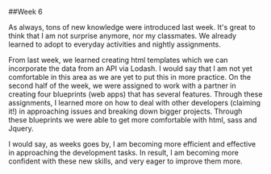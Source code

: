 

##Week 6

As always, tons of new knowledge were introduced last week. It's great to think that I am not surprise anymore, nor my classmates. We already learned to adopt to everyday activities and nightly assignments.

From last week, we learned creating html templates which we can incorporate the data from an API via Lodash. I would say that I am not yet comfortable in this area as we are yet to put this in more practice. On the second half of the week, we were assigned to work with a partner in creating four blueprints (web apps) that has several features. Through these assignments, I learned more on how to deal with other developers (claiming it!) in approaching issues and breaking down bigger projects. Through these blueprints we were able to get more comfortable with html, sass and Jquery.

I would say, as weeks goes by, I am becoming more efficient and effective in approaching the development tasks. In result, I am becoming more confident with these new skills, and very eager to improve them more.
